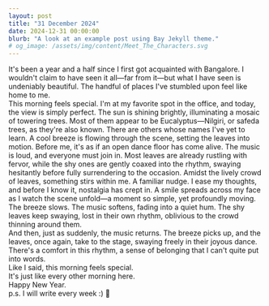 ```yaml
---
layout: post
title: "31 December 2024"
date: 2024-12-31 00:00:00
blurb: "A look at an example post using Bay Jekyll theme."
# og_image: /assets/img/content/Meet_The_Characters.svg
---
```


It's been a year and a half since I first got acquainted with Bangalore. I
wouldn't claim to have seen it all—far from it—but what I have seen is
undeniably beautiful. The handful of places I've stumbled upon feel like home to
me.
<br />
This morning feels special. I'm at my favorite spot in the office, and today,
the view is simply perfect. The sun is shining brightly, illuminating a mosaic
of towering trees. Most of them appear to be Eucalyptus—Nilgiri, or safeda
trees, as they're also known. There are others whose names I've yet to learn. A
cool breeze is flowing through the scene, setting the leaves into motion. Before
me, it's as if an open dance floor has come alive. The music is loud, and
everyone must join in. Most leaves are already rustling with fervor, while the
shy ones are gently coaxed into the rhythm, swaying hesitantly before fully
surrendering to the occasion. Amidst the lively crowd of leaves, something stirs within me. A familiar nudge. I ease my thoughts, and before I know it, nostalgia has crept in. A smile
spreads across my face as I watch the scene unfold—a moment so simple, yet
profoundly moving.
<br />
The breeze slows. The music softens, fading into a quiet hum. The shy leaves
keep swaying, lost in their own rhythm, oblivious to the crowd thinning around
them.
<br />
And then, just as suddenly, the music returns. The breeze picks up, and the
leaves, once again, take to the stage, swaying freely in their joyous dance.
<br />
There's a comfort in this rhythm, a sense of belonging that I can't quite put
into words.
<br />
Like I said, this morning feels special.
<br />
It's just like every other morning here.
<br />
Happy New Year.
<br />
p.s. I will write every week :) 🌻
